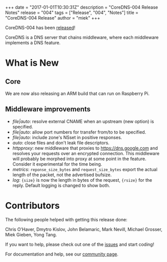 +++
date = "2017-01-01T10:30:31Z"
description = "CoreDNS-004 Release Notes"
release = "004"
tags = ["Release", "004", "Notes"]
title = "CoreDNS-004 Release"
author = "miek"
+++

CoreDNS-004 has been [released](https://github.com/coredns/coredns/releases/tag/v004)!

CoreDNS is a DNS server that chains middleware, where each middleware implements a DNS feature.

# What is New

## Core

We are now also releasing an ARM build that can run on Raspberry Pi.

## Middleware improvements

* *file|auto*: resolve external CNAME when an upstream (new option) is specified.
* *file|auto*: allow port numbers for transfer from/to to be specified.
* *file|auto*: include zone's NSset in positive responses.
* *auto*: close files and don't leak file descriptors.
* *httpproxy*: new middleware that proxies to <https://dns.google.com> and resolves your requests over an encrypted connection. This middleware will probably be morphed into proxy at some point in the feature. Consider it experimental for the time being.
* *metrics*: `reponse_size_bytes` and `request_size_bytes` export the actual length of the packet, not the advertised bufsize.
* *log*: `{size}` is now the length in bytes of the request, `{rsize}` for the reply. Default logging is changed to show both.

# Contributors

The following people helped with getting this release done:

Chris O'Haver,
Dmytro Kislov,
John Belamaric,
Mark Nevill,
Michael Grosser,
Miek Gieben,
Yong Tang.

If you want to help, please check out one of the [issues](https://github.com/coredns/coredns/issues/)
and start coding!

For documentation and help, see our [community page](https://coredns.io/community/).
